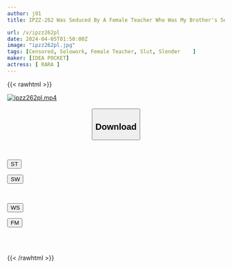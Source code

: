 ```yaml
---
author: j91
title: IPZZ-262 Was Seduced By A Female Teacher Who Was My Brother's Sex Friend And Had Sex With Her. 8. Seduction Class With A Slender And Beautiful Legs Teacher RARA

url: /v/ipzz262pl
date: 2024-04-05T01:50:00Z
image: "ipzz262pl.jpg"
tags: [Censored, Solowork, Female Teacher, Slut, Slender	]
maker: [IDEA POCKET]
actress: [ RARA ]
---
```



{{< rawhtml >}}

<div class="video" data-videoid="bVKqDOdx8AtPVZq">
    <a href="javascript:;">
        <img src="/v/ipzz262pl/ipzz262pl.jpg" width="WIDTH" height="HEIGHT" alt="ipzz262pl.mp4" loading="lazy">
    </a>
</div>

<script type="text/javascript" src="https://j91.asia/asset/on-demand-st.js"></script>

<br>
  <link rel="stylesheet" href="https://j91.asia/asset/bs5.css">
  
  <center>
  <button class="btn btn-primary" type="button" data-bs-toggle="collapse" data-bs-target=".multi-collapse" aria-expanded="false" aria-controls="multiCollapseExample1 multiCollapseExample2"><h2>Download</h2></button></center>
</p>
<div class="row">
  <div class="col">
    <div class="collapse multi-collapse" id="multiCollapseExample1">
      <div class="card card-body">
	      	      <br>
<div class="buttons">  
<p><a href="https://streamtape.to/v/bVKqDOdx8AtPVZq" target="_blank"><button class="btn-hover color-3"><i class="fa fa-download"></i> ST</button></a></p>
<p><a href="https://asnwish.com/kl7mtkbp4f4p" target="_blank"><button class="btn-hover color-2"><i class="fa fa-download"></i> SW</button></a></p></div>
    </div>
  </div>
</div>
  <div class="col">
    <div class="collapse multi-collapse" id="multiCollapseExample2">
      <div class="card card-body">
	      <br>
<div class="buttons">
<p><a href="https://wolfstream.tv/nhru01wlwuj4"><button class="btn-hover color-9"><i class="fa fa-download"></i> WS</button></a></p>
<p><a href="https://filemoon.sx/d/3bc7aie04xre"><button class="btn-hover color-8"><i class="fa fa-download"></i> FM</button></a></p></div>
<br><br>
      </div>
    </div>
  </div>
</div>

{{< /rawhtml >}}